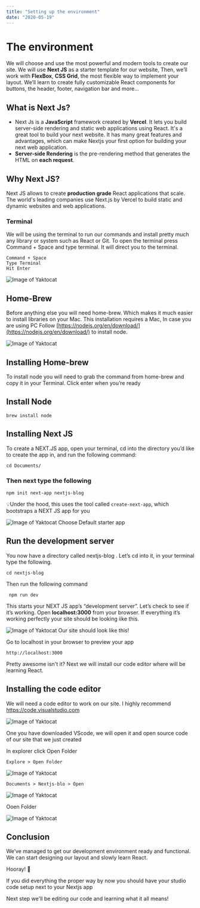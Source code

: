 ```yaml
---
title: "Setting up the environment"
date: "2020-05-19"
---
```


# The environment

We will choose and use the most powerful and modern tools to create our site. We will use **Next JS** as a starter template for our website, Then, we’ll work with **FlexBox**, **CSS Grid**, the most flexible way to implement your layout. We’ll learn to create fully customizable React components for buttons, the header, footer, navigation bar and more...

## What is Next Js?

- Next Js is a **JavaScript** framework created by **Vercel**. It lets you build server-side rendering and static web applications using React. It's a great tool to build your next website. It has many great features and advantages, which can make Nextjs your first option for building your next web application.
- **Server-side Rendering** is the pre-rendering method that generates the HTML on **each request**.

## Why Next JS?

Next JS allows to create **production grade** React applications that scale. The world's leading companies use Next.js by Vercel to build static and dynamic websites and web applications.

### Terminal

We will be using the terminal to run our commands and install pretty much any library or system such as React or Git. To open the terminal press Command + Space and type terminal. It will direct you to the terminal.

```
Command + Space
Type Terminal
Hit Enter
```

![Image of Yaktocat](https://cl.ly/0d567656a5fc/download/Screen_Shot_2020-05-19_at_5.51.25_PM.png)

## Home-Brew

Before anything else you will need home-brew. Which makes it much easier to install libraries on your Mac. This installation requires a Mac, In case you are using PC Follow [https://nodejs.org/en/download/](https://nodejs.org/en/download/) to install node.

![Image of Yaktocat](https://cl.ly/2686377529f9/download/Homebrew.png)

## Installing Home-brew

To install node you will need to grab the command from home-brew and copy it in your Terminal. Click enter when you’re ready

## Install Node

```
brew install node
```

## Installing Next JS

To create a NEXT.JS app, open your terminal, cd into the directory you’d like to create the app in, and run the following command:

```
cd Documents/
```

### Then next type the following

```
npm init next-app nextjs-blog
```

💡Under the hood, this uses the tool called `create-next-app`, which bootstraps a NEXT JS app for you

![Image of Yaktocat](https://cl.ly/19ce99cf2682/download/Template.png)
Choose Default starter app

## Run the development server

You now have a directory called nextjs-blog . Let’s cd into it, in your terminal type the following.

```
cd nextjs-blog
```

Then run the following command

```
 npm run dev
```

This starts your NEXT JS app’s “development server”. Let’s check to see if it’s working. Open **localhost:3000** from your browser. If everything it’s working perfectly your site should be looking iike this.

![Image of Yaktocat](https://cl.ly/c5f08a288a53/download/Screen_Shot_2020-05-19_at_12.34.12_AM.png)
Our site should look like this!

Go to localhost in your browser to preview your app

```
http://localhost:3000
```

Pretty awesome isn't it? Next we will install our code editor where will be learning React.

## Installing the code editor

We will need a code editor to work on our site. I highly recommend https://code.visualstudio.com

![Image of Yaktocat](https://cl.ly/8c485497aa7b/download/codeeditor.png)

One you have downloaded VScode, we will open it and open source code of our site that we just created

In explorer click Open Folder

```
Explore > Open Folder
```

![Image of Yaktocat](https://cl.ly/38418ac45c48/download/vscode.png)

```
Documents > Nextjs-blo > Open
```

![Image of Yaktocat](https://cl.ly/268b49986aee/download/folder.png)

Ooen Folder

![Image of Yaktocat](https://cl.ly/f290e2d477cc/download/Screen_Shot_2020-05-19_at_6.25.40_PM.png)

## Conclusion

We’ve managed to get our development environment ready and functional. We can start designing our layout and slowly learn React.

Hooray! 🎉

If you did everything the proper way by now you should have your studio code setup next to your Nextjs app

Next step we'll be editing our code and learning what it all means!
